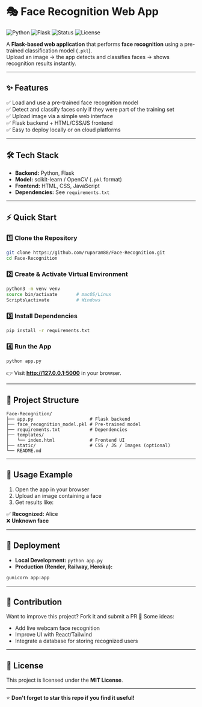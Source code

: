 # 🎭 Face Recognition Web App

![Python](https://img.shields.io/badge/Python-3.8+-blue?logo=python)
![Flask](https://img.shields.io/badge/Flask-2.0+-black?logo=flask)
![Status](https://img.shields.io/badge/Status-Active-success)
![License](https://img.shields.io/badge/License-MIT-green)

A **Flask-based web application** that performs **face recognition** using a pre-trained classification model (`.pkl`).  
Upload an image → the app detects and classifies faces → shows recognition results instantly.  

---

## ✨ Features

✅ Load and use a pre-trained face recognition model  
✅ Detect and classify faces only if they were part of the training set  
✅ Upload image via a simple web interface  
✅ Flask backend + HTML/CSS/JS frontend  
✅ Easy to deploy locally or on cloud platforms  

---

## 🛠️ Tech Stack

- **Backend:** Python, Flask  
- **Model:** scikit-learn / OpenCV (`.pkl` format)  
- **Frontend:** HTML, CSS, JavaScript  
- **Dependencies:** See `requirements.txt`  

---

## ⚡ Quick Start

### 1️⃣ Clone the Repository
```bash
git clone https://github.com/ruparam88/Face-Recognition.git
cd Face-Recognition
```

### 2️⃣ Create & Activate Virtual Environment
```bash
python3 -m venv venv
source bin/activate       # macOS/Linux
Scripts\activate          # Windows
```

### 3️⃣ Install Dependencies
```bash
pip install -r requirements.txt
```

### 4️⃣ Run the App
```bash
python app.py
```

👉 Visit **http://127.0.0.1:5000** in your browser.

---

## 📂 Project Structure

```
Face-Recognition/
├── app.py                     # Flask backend
├── face_recognition_model.pkl # Pre-trained model
├── requirements.txt           # Dependencies
├── templates/
│   └── index.html             # Frontend UI
├── static/                    # CSS / JS / Images (optional)
└── README.md
```

---

## 🎯 Usage Example

1. Open the app in your browser
2. Upload an image containing a face
3. Get results like:

✅ **Recognized:** Alice  
❌ **Unknown face**

---

## 🚀 Deployment

- **Local Development:** `python app.py`
- **Production (Render, Railway, Heroku):**

```bash
gunicorn app:app
```

---

## 🤝 Contribution

Want to improve this project? Fork it and submit a PR 🚀 Some ideas:

- Add live webcam face recognition
- Improve UI with React/Tailwind
- Integrate a database for storing recognized users

---

## 📜 License

This project is licensed under the **MIT License**.

---

⭐ **Don't forget to star this repo if you find it useful!**

